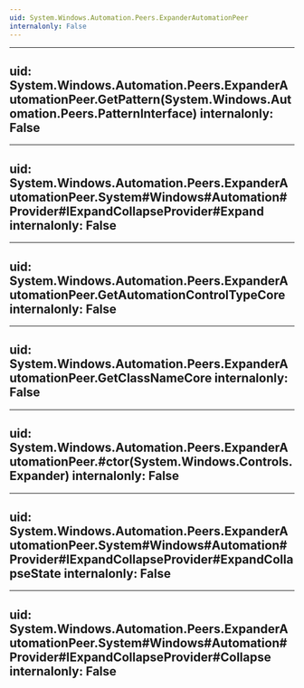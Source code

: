 ```yaml
---
uid: System.Windows.Automation.Peers.ExpanderAutomationPeer
internalonly: False
---
```


---
uid: System.Windows.Automation.Peers.ExpanderAutomationPeer.GetPattern(System.Windows.Automation.Peers.PatternInterface)
internalonly: False
---

---
uid: System.Windows.Automation.Peers.ExpanderAutomationPeer.System#Windows#Automation#Provider#IExpandCollapseProvider#Expand
internalonly: False
---

---
uid: System.Windows.Automation.Peers.ExpanderAutomationPeer.GetAutomationControlTypeCore
internalonly: False
---

---
uid: System.Windows.Automation.Peers.ExpanderAutomationPeer.GetClassNameCore
internalonly: False
---

---
uid: System.Windows.Automation.Peers.ExpanderAutomationPeer.#ctor(System.Windows.Controls.Expander)
internalonly: False
---

---
uid: System.Windows.Automation.Peers.ExpanderAutomationPeer.System#Windows#Automation#Provider#IExpandCollapseProvider#ExpandCollapseState
internalonly: False
---

---
uid: System.Windows.Automation.Peers.ExpanderAutomationPeer.System#Windows#Automation#Provider#IExpandCollapseProvider#Collapse
internalonly: False
---
